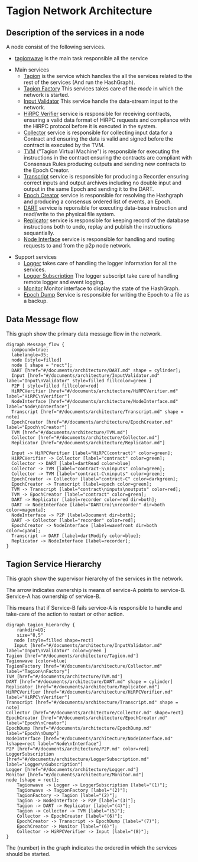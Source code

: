 # Tagion Network Architecture

## Description of the services in a node
A node consist of the following services.


* [tagionwave](/src/bin-wave/README.md) is the main task responsible all the service
- Main services
	- [Tagion](/documents/architecture/Tagion.md) is the service which handles the all the services related to the rest of the services (And run the HashGraph).
	- [Tagion Factory](/documents/architecture/TagionFactory.md) This services takes care of the *mode* in which the network is started.
    - [Input Validator](/documents/architecture/InputValidator.md) This service handle the data-stream input to the network.
    - [HiRPC Verifier](/documents/architecture/HiRPCVerifier.md) service is responsible for receiving contracts, ensuring a valid data format of HiRPC requests and compliance with the HiRPC protocol before it is executed in the system. 
	- [Collector](/documents/architecture/Collector.md) service is responsible for collecting input data for a Contract and ensuring the data is valid and signed before the contract is executed by the TVM.
	- [TVM](/documents/architecture/TVM.md) ("Tagion Virtual Machine") is responsible for executing the instructions in the contract ensuring the contracts are compliant with Consensus Rules producing outputs and sending new contracts to the Epoch Creator.
	- [Transcript](/documents/architecture/Transcript.md) service is responsible for producing a Recorder ensuring correct inputs and output archives including no double input and output in the same Epoch and sending it to the DART.
	- [Epoch Creator](/documents/architecture/EpochCreator.md) service is responsible for resolving the Hashgraph and producing a consensus ordered list of events, an Epoch. 
	- [DART](/documents/architecture/DART.md "Distributed Archive of Random Transactions") service is reponsible for executing data-base instruction and read/write to the physical file system.
	- [Replicator](/documents/architecture/Replicator.md) service is responsible for keeping record of the database instructions both to undo, replay and publish the instructions sequantially.
	- [Node Interface](/documents/architecture/NodeInterface.md) service is responsible for handling and routing requests to and from the p2p node network.

* Support services
	- [Logger](/documents/architecture/Logger.md) takes care of handling the logger information for all the services.
	- [Logger Subscription](/documents/architecture/LoggerSubscription.md) The logger subscript take care of handling remote logger and event logging.
	- [Monitor](/documents/architecture/Monitor.md) Monitor interface to display the state of the HashGraph.
	- [Epoch Dump](/documents/architecture/EpochDump.md) Service is responsible for writing the Epoch to a file as a backup.


## Data Message flow
This graph show the primary data message flow in the network.

```graphviz
digraph Message_flow {
  compound=true;
  labelangle=35;
  node [style=filled]
  node [ shape = "rect"];
  DART [href="#/documents/architecture/DART.md" shape = cylinder];
  Input [href="#/documents/architecture/InputValidator.md" label="Input\nValidator" style=filled fillcolor=green ]
  P2P [ style=filled fillcolor=red]
  HiRPCVerifier [href="#/documents/architecture/HiRPCVerifier.md"  label="HiRPC\nVerifier"]
  NodeInterface [href="#/documents/architecture/NodeInterface.md"  label="Node\nInterface"]
  Transcript [href="#/documents/architecture/Transcript.md" shape = note]
  EpochCreator [href="#/documents/architecture/EpochCreator.md" label="Epoch\nCreator"]
  TVM [href="#/documents/architecture/TVM.md"]
  Collector [href="#/documents/architecture/Collector.md"]
  Replicator [href="#/documents/architecture/Replicator.md"]

  Input -> HiRPCVerifier [label="HiRPC(contract)" color=green];
  HiRPCVerifier -> Collector [label="contract" color=green];
  Collector -> DART [label=dartRead color=blue]
  Collector -> TVM [label="contract-S\ninputs" color=green];
  Collector -> TVM [label="contract-C\ninputs" color=green];
  EpochCreator -> Collector [label="contract-C" color=darkgreen];
  EpochCreator -> Transcript [label=epoch color=green];
  TVM -> Transcript [label="contract\ninputs\noutputs" color=red];
  TVM -> EpochCreator [label="contract" color=green];
  DART -> Replicator [label=recorder color=red dir=both];
  DART -> NodeInterface [label="DART(ro)\nrecorder" dir=both color=magenta];
  NodeInterface -> P2P [label=Document dir=both];
  DART -> Collector [label="recorder" color=red];
  EpochCreator -> NodeInterface [label=wavefront dir=both color=cyan4];
  Transcript -> DART [label=dartModify color=blue];
  Replicator -> NodeInterface [label=recorder];
}
```

## Tagion Service Hierarchy

This graph show the supervisor hierarchy of the services in the network.

The arrow indicates ownership is means of service-A points to service-B. Service-A has ownership of service-B.

This means that if Service-B fails service-A is responsible to handle and take-care of the action to restart or other action.


```graphviz
digraph tagion_hierarchy {
    rankdir=UD;
    size="8,5"
   node [style=filled shape=rect]
   Input [href="#/documents/architecture/InputValidator.md" label="Input\nValidator" color=green ]
Tagion [href="#/documents/architecture/Tagion.md"]
Tagionwave [color=blue]
TagionFactory [href="#/documents/architecture/Collector.md" label="Tagion\nFactory"]
TVM [href="#/documents/architecture/TVM.md"] 
DART [href="#/documents/architecture/DART.md" shape = cylinder]
Replicator [href="#/documents/architecture/Replicator.md"] 
HiRPCVerifier [href="#/documents/architecture/HiRPCVerifier.md" label="HiRPC\nVerifier"]
Transcript [href="#/documents/architecture/Transcript.md" shape = note]
Collector [href="#/documents/architecture/Collector.md" shape=rect]
EpochCreator [href="#/documents/architecture/EpochCreator.md" label="Epoch\nCreator"]
EpochDump [href="#/documents/architecture/EpochDump.md" label="Epoch\nDump"]
NodeInterface [href="#/documents/architecture/NodeInterface.md" lshape=rect label="Node\nInterface"]
P2P [href="#/documents/architecture/P2P.md" color=red]
LoggerSubscription [href="#/documents/architecture/LoggerSubscription.md" label="Logger\nSubscription"]
Logger [href="#/documents/architecture/Logger.md"] 
Monitor [href="#/documents/architecture/Monitor.md"] 
node [shape = rect];
	Tagionwave -> Logger -> LoggerSubscription [label="(1)"];
	Tagionwave -> TagionFactory [label="(2)"];
	TagionFactory -> Tagion [label="(2)"];
	Tagion -> NodeInterface -> P2P [label="(3)"];
	Tagion -> DART -> Replicator [label="(4)"];
    Tagion -> Collector -> TVM [label="(5)"];
    Collector -> EpochCreator [label="(6)"];
	EpochCreator -> Transcript -> EpochDump [label="(7)"];
	EpochCreator -> Monitor [label="(6)"];
	Collector -> HiRPCVerifier -> Input [label="(8)"];
}
```

The (number) in the graph indicates the ordered in which the services should be started.


